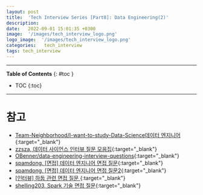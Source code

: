 ```yaml
---
layout: post
title:  'Tech Interview Series [Part8]: Data Engineering(2)'
description: 
date:   2022-09-01 15:01:35 +0300
image:  '/images/tech_interview_logo.png'
logo_image:  '/images/tech_interview_logo.png'
categories:   tech_interview
tags: tech_interview
---
```

---

**Table of Contents**
{: #toc }
*  TOC
{:toc}

---


# 참고
- [Team-Neighborhood/I-want-to-study-Data-Science데이터 엔지니어](https://github.com/Team-Neighborhood/I-want-to-study-Data-Science/wiki/%EB%8D%B0%EC%9D%B4%ED%84%B0-%EC%97%94%EC%A7%80%EB%8B%88%EC%96%B4){:target="_blank"}
- [zzsza, 데이터 사이언스 인터뷰 질문 모음집](https://zzsza.github.io/data/2018/02/17/datascience-interivew-questions/#%EB%8D%B0%EC%9D%B4%ED%84%B0%EB%B2%A0%EC%9D%B4%EC%8A%A4){:target="_blank"}
- [OBenner/data-engineering-interview-questions](https://github.com/OBenner/data-engineering-interview-questions){:target="_blank"}
- [spamdong, [면접] 데이터 엔지니어 면접 질문](https://velog.io/@spamdong/%EB%A9%B4%EC%A0%91-%EB%8D%B0%EC%9D%B4%ED%84%B0-%EC%97%94%EC%A7%80%EB%8B%88%EC%96%B4-%EB%A9%B4%EC%A0%91-%EC%A7%88%EB%AC%B8){:target="_blank"}
- [spamdong, [면접] 데이터 엔지니어 면접 질문2](https://velog.io/@spamdong/%EB%A9%B4%EC%A0%91-%EB%8D%B0%EC%9D%B4%ED%84%B0-%EC%97%94%EC%A7%80%EB%8B%88%EC%96%B4-%EB%A9%B4%EC%A0%91-%EC%A7%88%EB%AC%B82){:target="_blank"}
- [[인터뷰] 하둡 관련 면접 질문 ](https://m.blog.naver.com/sunny_86_/221503974389){:target="_blank"}
- [shelling203, Spark 기술 면접 질문](https://shelling203.tistory.com/33?category=304167){:target="_blank"}